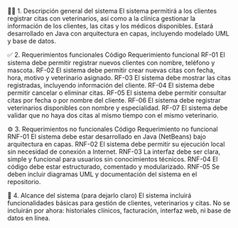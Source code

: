 🧑‍💼 1. Descripción general del sistema
El sistema permitirá a los clientes registrar citas con veterinarios, así como a la clínica gestionar la información de los clientes, las citas y los médicos disponibles. Estará desarrollado en Java con arquitectura en capas, incluyendo modelado UML y base de datos.

✅ 2. Requerimientos funcionales
Código	Requerimiento funcional
RF-01	El sistema debe permitir registrar nuevos clientes con nombre, teléfono y mascota.
RF-02	El sistema debe permitir crear nuevas citas con fecha, hora, motivo y veterinario asignado.
RF-03	El sistema debe mostrar las citas registradas, incluyendo información del cliente.
RF-04	El sistema debe permitir cancelar o eliminar citas.
RF-05	El sistema debe permitir consultar citas por fecha o por nombre del cliente.
RF-06	El sistema debe registrar veterinarios disponibles con nombre y especialidad.
RF-07	El sistema debe validar que no haya dos citas al mismo tiempo con el mismo veterinario.

⚙️ 3. Requerimientos no funcionales
Código	Requerimiento no funcional
RNF-01	El sistema debe estar desarrollado en Java (NetBeans) bajo arquitectura en capas.
RNF-02	El sistema debe permitir su ejecución local sin necesidad de conexión a Internet.
RNF-03	La interfaz debe ser clara, simple y funcional para usuarios sin conocimientos técnicos.
RNF-04	El código debe estar estructurado, comentado y modularizado.
RNF-05	Se deben incluir diagramas UML y documentación del sistema en el repositorio.

🧩 4. Alcance del sistema (para dejarlo claro)
El sistema incluirá funcionalidades básicas para gestión de clientes, veterinarios y citas.
No se incluirán por ahora: historiales clínicos, facturación, interfaz web, ni base de datos en línea.


